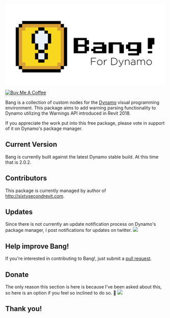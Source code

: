 ![Image](https://github.com/johnpierson/BangForDynamo/blob/master/_graphics/BangLogo.png)

<a href="https://www.buymeacoffee.com/j0hnp" target="_blank"><img src="https://www.buymeacoffee.com/assets/img/custom_images/orange_img.png" alt="Buy Me A Coffee" style="height: 41px !important;width: 174px !important;box-shadow: 0px 3px 2px 0px rgba(190, 190, 190, 0.5) !important;-webkit-box-shadow: 0px 3px 2px 0px rgba(190, 190, 190, 0.5) !important;" ></a>

Bang is a collection of custom nodes for the [Dynamo](http://www.dynamobim.org) visual programming environment. This package aims to add warning parsing functionality to Dynamo utilizing the Warnings API introduced in Revit 2018. 

If you appreciate the work put into this free package, please vote in support of it on Dynamo's package manager.

## Current Version
Bang is currently built against the latest Dynamo stable build. At this time that is 2.0.2.

## Contributors
This package is currently managed by author of http://sixtysecondrevit.com.

## Updates
Since there is not currently an update notification process on Dynamo's package manager, I post notifications for updates on twitter.
[![](https://img.shields.io/twitter/follow/60secondrevit.svg?label=Follow&style=social)](https://twitter.com/60secondrevit)


## Help improve Bang!
If you're interested in contributing to Bang!, just submit a [pull request](https://github.com/johnpierson/BangForDynamo/pulls).

## Donate
The only reason this section is here is because I've been asked about this, so here is an option if you feel so inclined to do so. 🤗 [![](https://img.shields.io/badge/Donate-PayPal-blue.svg)](https://www.paypal.com/cgi-bin/webscr?cmd=_donations&business=LWDXXR74LC6U6&currency_code=USD&source=url)

## Thank you!
